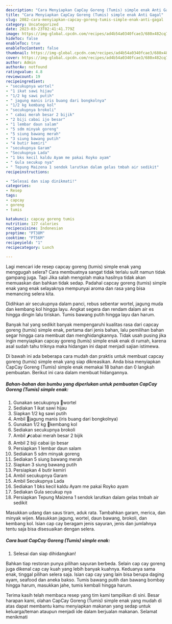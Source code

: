 ```yaml
---
description: "Cara Menyiapkan CapCay Goreng (Tumis) simple enak Anti Gagal"
title: "Cara Menyiapkan CapCay Goreng (Tumis) simple enak Anti Gagal"
slug: 2082-cara-menyiapkan-capcay-goreng-tumis-simple-enak-anti-gagal
category: Uncategorized
date: 2023-03-23T02:41:41.779Z
image: https://img-global.cpcdn.com/recipes/ad4b54a0340fcae3/680x482cq70/capcay-goreng-tumis-simple-enak-foto-resep-utama.jpg
hideToc: false
enableToc: true
enableTocContent: false
thumbnail: https://img-global.cpcdn.com/recipes/ad4b54a0340fcae3/680x482cq70/capcay-goreng-tumis-simple-enak-foto-resep-utama.jpg
cover: https://img-global.cpcdn.com/recipes/ad4b54a0340fcae3/680x482cq70/capcay-goreng-tumis-simple-enak-foto-resep-utama.jpg
author: Admin
authorAv: notfound
ratingvalue: 4.8
reviewcount: 19
recipeingredient:
- "secukupnya wortel"
- "1 ikat sawi hijau"
- "1/2 kg sawi putih"
- " jagung manis iris buang dari bongkolnya"
- "1/2 kg kembang kol"
- "secukupnya brokoli"
- " cabai merah besar 2 bijik"
- "2 biji cabai ijo besar"
- "1 lembar daun salam"
- "5 sdm minyak goreng"
- "5 siung bawang merah"
- "3 siung bawang putih"
- "4 butir kemiri"
- "secukupnya Garam"
- "Secukupnya Lada"
- "1 bks kecil kaldu Ayam me pakai Royko ayam"
- " Gula secukup nya"
- " Tepung Maizena 1 sendok larutkan dalam gelas tmbah air sedikit"
recipeinstructions:

- "Selesai dan siap dinikmati!"
categories:
- Resep
tags:
- capcay
- goreng
- tumis

katakunci: capcay goreng tumis 
nutrition: 127 calories
recipecuisine: Indonesian
preptime: "PT38M"
cooktime: "PT56M"
recipeyield: "1"
recipecategory: Lunch

---
```



Lagi mencari ide resep capcay goreng (tumis) simple enak yang menggugah selera? Cara membuatnya sangat tidak terlalu sulit namun tidak gampang juga. Tapi Jika salah mengolah maka hasilnya tidak akan memuaskan dan bahkan tidak sedap. Padahal capcay goreng (tumis) simple enak yang enak selayaknya mempunyai aroma dan rasa yang bisa memancing selera kita.


Didihkan air secukupnya dalam panci, rebus sebentar wortel, jagung muda dan kembang kol hingga layu. Angkat segera dan rendam dalam air es hingga dingin lalu tiriskan. Tumis bawang putih hingga layu dan harum.

Banyak hal yang sedikit banyak mempengaruhi kualitas rasa dari capcay goreng (tumis) simple enak, pertama dari jenis bahan, lalu pemilihan bahan segar hingga cara membuat dan menghidangkannya. Tidak usah pusing jika ingin menyiapkan capcay goreng (tumis) simple enak enak di rumah, karena asal sudah tahu triknya maka hidangan ini dapat menjadi sajian istimewa.


Di bawah ini ada beberapa cara mudah dan praktis untuk membuat capcay goreng (tumis) simple enak yang siap dikreasikan. Anda bisa menyiapkan CapCay Goreng (Tumis) simple enak memakai 18 bahan dan 0 langkah pembuatan. Berikut ini cara dalam membuat hidangannya.

<!--inarticleads1-->

##### Bahan-bahan dan bumbu yang diperlukan untuk pembuatan CapCay Goreng (Tumis) simple enak:

1. Gunakan secukupnya 🥕wortel
1. Sediakan 1 ikat sawi hijau
1. Siapkan 1/2 kg sawi putih
1. Ambil  🌽jagung manis (iris buang dari bongkolnya)
1. Gunakan 1/2 kg 🥦kembang kol
1. Sediakan secukupnya brokoli
1. Ambil  🌶️cabai merah besar 2 bijik
1. Ambil 2 biji cabai ijo besar
1. Persiapkan 1 lembar daun salam
1. Sediakan 5 sdm minyak goreng
1. Sediakan 5 siung bawang merah
1. Siapkan 3 siung bawang putih
1. Persiapkan 4 butir kemiri
1. Ambil secukupnya Garam
1. Ambil Secukupnya Lada
1. Sediakan 1 bks kecil kaldu Ayam me pakai Royko ayam
1. Sediakan  Gula secukup nya
1. Persiapkan  Tepung Maizena 1 sendok larutkan dalam gelas tmbah air sedikit


Masukkan udang dan saus tiram, aduk rata. Tambahkan garam, merica, dan minyak wijen. Masukkan jagung, wortel, daun bawang, brokoli, dan kembang kol. Isian cap cay beragam jenis sayuran, jenis dan jumlahnya tentu saja bisa disesuaikan dengan selera. 

<!--inarticleads2-->

##### Cara buat CapCay Goreng (Tumis) simple enak:


1. Selesai dan siap dihidangkan!

Bahkan tiap restoran punya pilihan sayuran berbeda. Selain cap cay goreng juga dikenal cap cay kuah yang lebih banyak kuahnya. Keduanya sama enak, tinggal pilihan selera saja. Isian cap cay yang lain bisa berupa daging ayam, seafood dan aneka bakso. Tumis bawang putih dan bawang bombay hingga harum, masukkan jahe, tumis kembali hingga harum. 

Terima kasih telah membaca resep yang tim kami tampilkan di sini. Besar harapan kami, olahan CapCay Goreng (Tumis) simple enak yang mudah di atas dapat membantu kamu menyiapkan makanan yang sedap untuk keluarga/teman ataupun menjadi ide dalam berjualan makanan. Selamat menikmati
